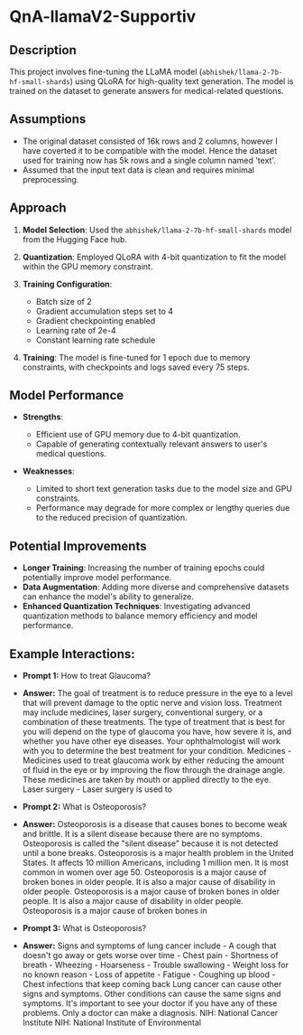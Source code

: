# QnA-llamaV2-Supportiv

## Description

This project involves fine-tuning the LLaMA model (`abhishek/llama-2-7b-hf-small-shards`) using QLoRA for high-quality text generation. The model is trained on the dataset to generate answers for medical-related questions.

## Assumptions

- The original dataset consisted of 16k rows and 2 columns, however I have coverted it to be compatible with the model. Hence the dataset used for training now has 5k rows and a single column named 'text'.
- Assumed that the input text data is clean and requires minimal preprocessing.

## Approach

1. **Model Selection**: Used the `abhishek/llama-2-7b-hf-small-shards` model from the Hugging Face hub.
2. **Quantization**: Employed QLoRA with 4-bit quantization to fit the model within the GPU memory constraint.
3. **Training Configuration**: 
   - Batch size of 2
   - Gradient accumulation steps set to 4
   - Gradient checkpointing enabled
   - Learning rate of 2e-4
   - Constant learning rate schedule

4. **Training**: The model is fine-tuned for 1 epoch due to memory constraints, with checkpoints and logs saved every 75 steps.

## Model Performance

- **Strengths**: 
  - Efficient use of GPU memory due to 4-bit quantization.
  - Capable of generating contextually relevant answers to user's medical questions.

- **Weaknesses**: 
  - Limited to short text generation tasks due to the model size and GPU constraints.
  - Performance may degrade for more complex or lengthy queries due to the reduced precision of quantization.

## Potential Improvements

- **Longer Training**: Increasing the number of training epochs could potentially improve model performance.
- **Data Augmentation**: Adding more diverse and comprehensive datasets can enhance the model's ability to generalize.
- **Enhanced Quantization Techniques**: Investigating advanced quantization methods to balance memory efficiency and model performance.

## Example Interactions:

- **Prompt 1:**  How to treat Glaucoma?
- **Answer:**  The goal of treatment is to reduce pressure in the eye to a level that will prevent damage to the optic nerve and vision loss. Treatment may include medicines, laser surgery, conventional surgery, or a combination of these treatments. The type of treatment that is best for you will depend on the type of glaucoma you have, how severe it is, and whether you have other eye diseases. Your ophthalmologist will work with you to determine the best treatment for your condition.    Medicines - Medicines used to treat glaucoma work by either reducing the amount of fluid in the eye or by improving the flow through the drainage angle. These medicines are taken by mouth or applied directly to the eye.    Laser surgery - Laser surgery is used to

- **Prompt 2:** What is Osteoporosis?
- **Answer:**  Osteoporosis is a disease that causes bones to become weak and brittle. It is a silent disease because there are no symptoms. Osteoporosis is called the "silent disease" because it is not detected until a bone breaks. Osteoporosis is a major health problem in the United States. It affects 10 million Americans, including 1 million men. It is most common in women over age 50. Osteoporosis is a major cause of broken bones in older people. It is also a major cause of disability in older people. Osteoporosis is a major cause of broken bones in older people. It is also a major cause of disability in older people. Osteoporosis is a major cause of broken bones in

- **Prompt 3:** What is Osteoporosis?
- **Answer:** Signs and symptoms of lung cancer include       -  A cough that doesn't go away or gets worse over time    -  Chest pain    -  Shortness of breath    -  Wheezing    -  Hoarseness    -  Trouble swallowing    -  Weight loss for no known reason    -  Loss of appetite    -  Fatigue    -  Coughing up blood    -  Chest infections that keep coming back       Lung cancer can cause other signs and symptoms. Other conditions can cause the same signs and symptoms. It's important to see your doctor if you have any of these problems. Only a doctor can make a diagnosis.    NIH: National Cancer Institute    NIH: National Institute of Environmental
